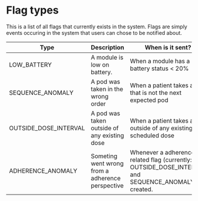 # Flag types
This is a list of all flags that currently exists in the system. Flags are simply events occuring in the system that users can chose to be notified about.

Type                  | Description                                      | When is it sent?
----                  | -----------                                      | ----------- 
LOW_BATTERY           | A module is low on battery.                      | When a module has a battery status < 20%
SEQUENCE_ANOMALY      | A pod was taken in the wrong order               | When a patient takes a pod that is not the next expected pod
OUTSIDE_DOSE_INTERVAL | A pod was taken outside of any existing dose     | When a patient takes a pod outside of any existing scheduled dose
ADHERENCE_ANOMALY     | Someting went wrong from a adherence perspective | Whenever a adherence-related flag (currently: OUTSIDE_DOSE_INTERVAL and SEQUENCE_ANOMALY) is created.